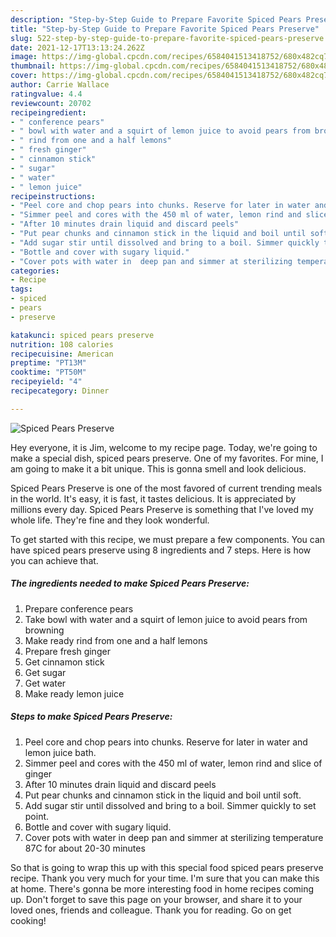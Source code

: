```yaml
---
description: "Step-by-Step Guide to Prepare Favorite Spiced Pears Preserve"
title: "Step-by-Step Guide to Prepare Favorite Spiced Pears Preserve"
slug: 522-step-by-step-guide-to-prepare-favorite-spiced-pears-preserve
date: 2021-12-17T13:13:24.262Z
image: https://img-global.cpcdn.com/recipes/6584041513418752/680x482cq70/spiced-pears-preserve-recipe-main-photo.jpg
thumbnail: https://img-global.cpcdn.com/recipes/6584041513418752/680x482cq70/spiced-pears-preserve-recipe-main-photo.jpg
cover: https://img-global.cpcdn.com/recipes/6584041513418752/680x482cq70/spiced-pears-preserve-recipe-main-photo.jpg
author: Carrie Wallace
ratingvalue: 4.4
reviewcount: 20702
recipeingredient:
- " conference pears"
- " bowl with water and a squirt of lemon juice to avoid pears from browning"
- " rind from one and a half lemons"
- " fresh ginger"
- " cinnamon stick"
- " sugar"
- " water"
- " lemon juice"
recipeinstructions:
- "Peel core and chop pears into chunks. Reserve for later in water and lemon juice bath."
- "Simmer peel and cores with the 450 ml of water, lemon rind and slice of ginger"
- "After 10 minutes drain liquid and discard peels"
- "Put pear chunks and cinnamon stick in the liquid and boil until soft."
- "Add sugar stir until dissolved and bring to a boil. Simmer quickly to set point."
- "Bottle and cover with sugary liquid."
- "Cover pots with water in  deep pan and simmer at sterilizing temperature 87C for about 20-30 minutes"
categories:
- Recipe
tags:
- spiced
- pears
- preserve

katakunci: spiced pears preserve 
nutrition: 108 calories
recipecuisine: American
preptime: "PT13M"
cooktime: "PT50M"
recipeyield: "4"
recipecategory: Dinner

---
```



![Spiced Pears Preserve](https://img-global.cpcdn.com/recipes/6584041513418752/680x482cq70/spiced-pears-preserve-recipe-main-photo.jpg)

Hey everyone, it is Jim, welcome to my recipe page. Today, we're going to make a special dish, spiced pears preserve. One of my favorites. For mine, I am going to make it a bit unique. This is gonna smell and look delicious.

Spiced Pears Preserve is one of the most favored of current trending meals in the world. It's easy, it is fast, it tastes delicious. It is appreciated by millions every day. Spiced Pears Preserve is something that I've loved my whole life. They're fine and they look wonderful.




To get started with this recipe, we must prepare a few components. You can have spiced pears preserve using 8 ingredients and 7 steps. Here is how you can achieve that.

<!--inarticleads1-->

##### The ingredients needed to make Spiced Pears Preserve:

1. Prepare  conference pears
1. Take  bowl with water and a squirt of lemon juice to avoid pears from browning
1. Make ready  rind from one and a half lemons
1. Prepare  fresh ginger
1. Get  cinnamon stick
1. Get  sugar
1. Get  water
1. Make ready  lemon juice




<!--inarticleads2-->

##### Steps to make Spiced Pears Preserve:

1. Peel core and chop pears into chunks. Reserve for later in water and lemon juice bath.
1. Simmer peel and cores with the 450 ml of water, lemon rind and slice of ginger
1. After 10 minutes drain liquid and discard peels
1. Put pear chunks and cinnamon stick in the liquid and boil until soft.
1. Add sugar stir until dissolved and bring to a boil. Simmer quickly to set point.
1. Bottle and cover with sugary liquid.
1. Cover pots with water in  deep pan and simmer at sterilizing temperature 87C for about 20-30 minutes




So that is going to wrap this up with this special food spiced pears preserve recipe. Thank you very much for your time. I'm sure that you can make this at home. There's gonna be more interesting food in home recipes coming up. Don't forget to save this page on your browser, and share it to your loved ones, friends and colleague. Thank you for reading. Go on get cooking!
